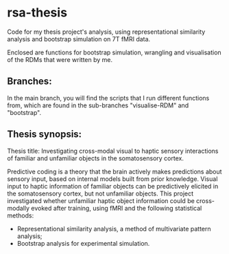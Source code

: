 # rsa-thesis
Code for my thesis project's analysis, using representational similarity analysis and bootstrap simulation on 7T fMRI data.

Enclosed are functions for bootstrap simulation, wrangling and visualisation of the RDMs that were written by me.

## Branches:
In the main branch, you will find the scripts that I run different functions from, which are found in the sub-branches "visualise-RDM" and "bootstrap".

## Thesis synopsis:
Thesis title: Investigating cross-modal visual to haptic sensory interactions of familiar and unfamiliar objects in the somatosensory cortex.

Predictive coding is a theory that the brain actively makes predictions about sensory input, based on internal models built from prior knowledge.
Visual input to haptic information of familiar objects can be predictively elicited in the somatosensory cortex, but not unfamiliar objects.
This project investigated whether unfamiliar haptic object information could be cross-modally evoked after training, using fMRI and the following statistical methods:

- Representational similarity analysis, a method of multivariate pattern analysis;
- Bootstrap analysis for experimental simulation.

